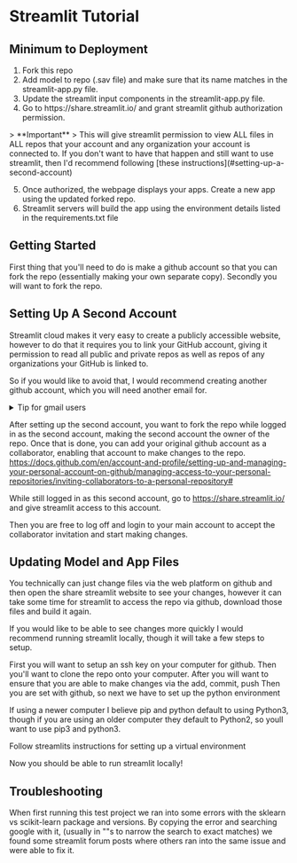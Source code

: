 # Streamlit Tutorial
## Minimum to Deployment
<ol>
  <li> Fork this repo</li>
  <li> Add model to repo (.sav file) and make sure that its name matches in the streamlit-app.py file. </li>
  <li> Update the streamlit input components in the streamlit-app.py file. </li>
  <li> Go to https://share.streamlit.io/ and grant streamlit github authorization permission. </li> 
</ol>
<!-- Not sure why the formatting isn't working here -- see https://github.com/orgs/community/discussions/16925 -->
<!-- Also add picture here -->
> **Important**
> This will give streamlit permission to view ALL files in ALL repos that your account and any organization your account is connected to. If you don't want to have that happen and still want to use streamlit, then I'd recommend following [these instructions](#setting-up-a-second-account)

<ol start="5">
  <!-- add pictures here -->
  
  <li> Once authorized, the webpage displays your apps. Create a new app using the updated forked repo. </li>
  <li> Streamlit servers will build the app using the environment details listed in the requirements.txt file </li>
</ol>


## Getting Started
First thing that you'll need to do is make a github account so that you can fork the repo (essentially making your own separate copy).
Secondly you will want to fork the repo.

## Setting Up A Second Account
Streamlit cloud makes it very easy to create a publicly accessible website, however to do that
it requires you to link your GitHub account, giving it permission to read all public and private repos as well
as repos of any organizations your GitHub is linked to.

So if you would like to avoid that, I would recommend creating another
github account, which you will need another email for.

<details>
<summary>Tip for gmail users</summary>
<br>
Google will ignore text between the + and @ sign, for instance
user@gmail.com and user+all-text-here-is-ignored@gmail.com will both be treated
as user@gmail.com by google but will be treated differently by github, meaning you can
make different acdounts with those email addresses even though emails sent to either will
end up in the same inbox.
</details>


After setting up the second account, you want to fork the repo while logged in as the second account,
making the second account the owner of the repo.
Once that is done, you can add your original github account
as a collaborator, enabling that account to make changes to the repo.
https://docs.github.com/en/account-and-profile/setting-up-and-managing-your-personal-account-on-github/managing-access-to-your-personal-repositories/inviting-collaborators-to-a-personal-repository#

While still logged in as this second account, go to
https://share.streamlit.io/
and give streamlit access to this account.

Then you are free to log off and login to your main account
to accept the collaborator invitation and
start making changes.


## Updating Model and App Files
You technically can just change files via the
web platform on github and then open the share streamlit
website to see your changes, however it can take
some time for streamlit to access the repo via github,
download those files and build it again.

If you would like to be able to see changes more quickly
I would recommend running streamlit locally, though it will take a few steps to setup.

First you will want to setup an ssh key on your computer for github.
Then you'll want to clone the repo onto your computer.
After you will want to ensure that you are able to make changes via the add, commit, push
Then you are set with github, so next we have to set up the python environment

If using a newer computer I believe pip and python default to using
Python3, though if you are using an older computer they default to Python2,
so youll want to use pip3 and python3.

Follow streamlits instructions for setting up a virtual environment

Now you should be able to run streamlit locally!


## Troubleshooting
When first running this test project we ran into some errors
with the sklearn vs scikit-learn package and versions. By copying the error
and searching google with it, (usually in ""s to narrow the search to exact matches)
we found some streamlit forum posts where others ran into the same issue and were able to fix it.

